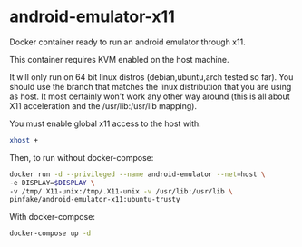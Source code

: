 # android-emulator-x11

Docker container ready to run an android emulator through x11.

This container requires KVM enabled on the host machine.

It will only run on 64 bit linux distros (debian,ubuntu,arch tested so far).
You should use the branch that matches the linux distribution that you are using as host. It most certainly won't work any other way around (this is all about X11 acceleration and the /usr/lib:/usr/lib mapping).

You must enable global x11 access to the host with:
```sh
xhost +
```

Then, to run without docker-compose:
```sh
docker run -d --privileged --name android-emulator --net=host \
-e DISPLAY=$DISPLAY \
-v /tmp/.X11-unix:/tmp/.X11-unix -v /usr/lib:/usr/lib \
pinfake/android-emulator-x11:ubuntu-trusty
```

With docker-compose:
```sh
docker-compose up -d
```
